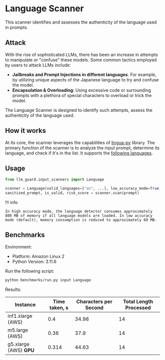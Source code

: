 # Language Scanner

This scanner identifies and assesses the authenticity of the language used in prompts.

## Attack

With the rise of sophisticated LLMs, there has been an increase in attempts to manipulate or "confuse" these models.
Some common tactics employed by users to attack LLMs include:

- **Jailbreaks and Prompt Injections in different languages**. For example, by utilizing unique aspects of the Japanese
  language to try and confuse the model.
- **Encapsulation & Overloading**: Using excessive code or surrounding prompts with a plethora of special characters to
  overload or trick the model.

The Language Scanner is designed to identify such attempts, assess the authenticity of the language used.

## How it works

At its core, the scanner leverages the capabilities of [lingua-py](https://github.com/pemistahl/lingua-py) library.
The primary function of the scanner is to analyze the input prompt, determine its language, and check if it's in the
list. It supports the [following languages](https://github.com/pemistahl/lingua-py#3-which-languages-are-supported).

## Usage

```python
from llm_guard.input_scanners import Language

scanner = Language(valid_languages=["en", ...], low_accuracy_mode=True)  # Add other valid language codes (ISO 639-1) as needed
sanitized_prompt, is_valid, risk_score = scanner.scan(prompt)
```

!!! info

    In high accuracy mode, the language detector consumes approximately 800 MB of memory if all language models are loaded. In low accuracy mode (default), memory consumption is reduced to approximately 60 MB.

## Benchmarks

Environment:

- Platform: Amazon Linux 2
- Python Version: 3.11.6

Run the following script:

```sh
python benchmarks/run.py input Language
```

Results:

| Instance                | Time taken, s | Characters per Second | Total Length Processed |
|-------------------------|---------------|-----------------------|------------------------|
| inf1.xlarge (AWS)       | 0.4           | 34.98                 | 14                     |
| m5.large (AWS)          | 0.36          | 37.9                  | 14                     |
| g5.xlarge (AWS) **GPU** | 0.314         | 44.63                 | 14                     |
